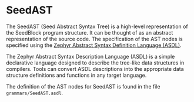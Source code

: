 # SeedAST

The SeedAST (Seed Abstract Syntax Tree) is a high-level representation of the
SeedBlock program structure. It can be thought of as an abstract representation
of the source code. The specification of the AST nodes is specified using the
[Zephyr Abstract Syntax Definition Language (ASDL)](https://www.usenix.org/legacy/publications/library/proceedings/dsl97/full_papers/wang/wang.pdf).

The Zephyr Abstract Syntax Description Language (ASDL) is a simple declarative
language designed to describe the tree-like data structures in compilers. Tools
can convert ASDL descriptions into the appropriate data structure definitions
and functions in any target language.

The definition of the AST nodes for SeedAST is found in the file
`grammars/SeedAST.asdl`.
